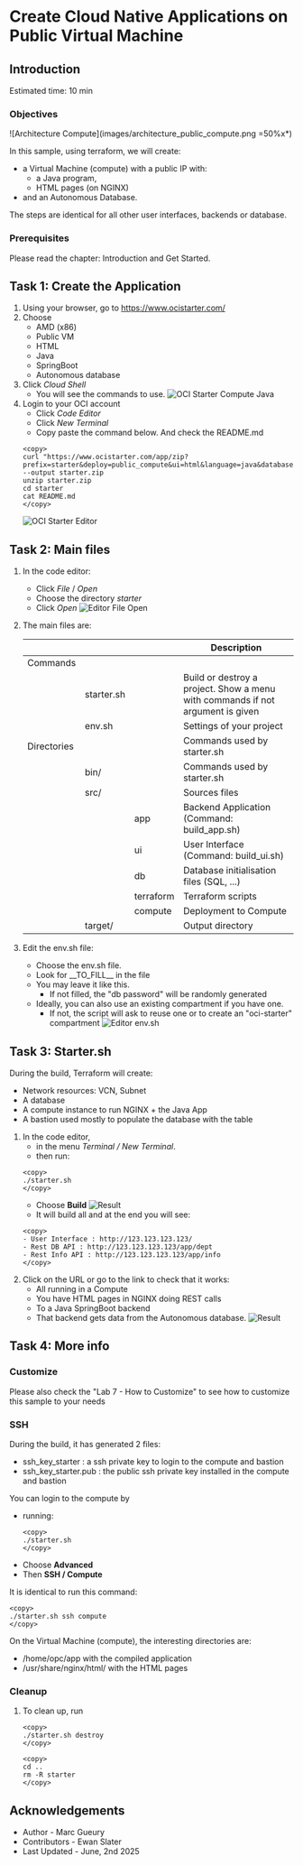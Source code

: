 
# Create Cloud Native Applications on Public Virtual Machine

## Introduction

Estimated time: 10 min

### Objectives

![Architecture Compute](images/architecture_public_compute.png =50%x*)

In this sample, using terraform, we will create:
- a Virtual Machine (compute) with a public IP with:
    - a Java program, 
    - HTML pages (on NGINX)
- and an Autonomous Database. 

The steps are identical for all other user interfaces, backends or database.

### Prerequisites

Please read the chapter: Introduction and Get Started.

## Task 1: Create the Application

1. Using your browser, go to https://www.ocistarter.com/
2. Choose 
    - AMD (x86)
    - Public VM
    - HTML
    - Java
    - SpringBoot
    - Autonomous database
3. Click *Cloud Shell*
    - You will see the commands to use.
  ![OCI Starter Compute Java](images/starter-public-compute-java.png)
4. Login to your OCI account
    - Click *Code Editor*
    - Click *New Terminal*
    - Copy paste the command below. And check the README.md
    ```
    <copy>
    curl "https://www.ocistarter.com/app/zip?prefix=starter&deploy=public_compute&ui=html&language=java&database=atp" --output starter.zip
    unzip starter.zip
    cd starter
    cat README.md
    </copy>
    ```
    ![OCI Starter Editor](images/starter-editor.png)

## Task 2: Main files

1. In the code editor:
    - Click *File* / *Open*
    - Choose the directory *starter*
    - Click *Open*
    ![Editor File Open](images/starter-compute-dir.png)
2. The main files are:

   |             |            |           | Description |
   | ----------- | ---------- | --------- | ---|
   | Commands    |            |           |  |
   |             | starter.sh |           | Build or destroy a project. Show a menu with commands if not argument is given | 
   |             | env.sh     |           | Settings of your project | 
   | Directories |            |           | Commands used by starter.sh | 
   |             | bin/       |           | Commands used by starter.sh | 
   |             | src/       |           | Sources files | 
   |             |            | app       | Backend Application (Command: build_app.sh) | 
   |             |            | ui        | User Interface (Command: build_ui.sh) | 
   |             |            | db        | Database initialisation files (SQL, ...) | 
   |             |            | terraform | Terraform scripts  | 
   |             |            | compute   | Deployment to Compute | 
   |             | target/    |           | Output directory  | 

3. Edit the env.sh file:
    - Choose the env.sh file.
    - Look for \_\_TO_FILL\_\_ in the file
    - You may leave it like this.
        - If not filled, the "db password" will be randomly generated
    - Ideally, you can also use an existing compartment if you have one. 
        - If not, the script will ask to reuse one or to create an "oci-starter" compartment
    ![Editor env.sh](images/starter-compute-env.png)

## Task 3: Starter.sh

During the build, Terraform will create:
- Network resources: VCN, Subnet
- A database
- A compute instance to run NGINX + the Java App
- A bastion used mostly to populate the database with the table

1. In the code editor, 
    - in the menu *Terminal / New Terminal*. 
    - then run:
    ```
    <copy>
    ./starter.sh
    </copy>
    ```
    - Choose **Build**
        ![Result](images/starter-starter-build.png)  
    - It will build all and at the end you will see:
    ```
    <copy>
    - User Interface : http://123.123.123.123/
    - Rest DB API : http://123.123.123.123/app/dept
    - Rest Info API : http://123.123.123.123/app/info
    </copy>
    ```
2. Click on the URL or go to the link to check that it works:
    - All running in a Compute 
    - You have HTML pages in NGINX doing REST calls 
    - To a Java SpringBoot backend
    - That backend gets data from the Autonomous database. 
    ![Result](images/starter-compute-result.png)

## Task 4: More info

### Customize

Please also check the  "Lab 7 - How to Customize" to see how to customize this sample to your needs

### SSH

During the build, it has generated 2 files:
- ssh\_key\_starter : a ssh private key to login to the compute and bastion
- ssh\_key\_starter.pub : the public ssh private key installed in the compute and bastion

You can login to the compute by
- running:
    ```
    <copy>
    ./starter.sh 
    </copy>
    ```
- Choose **Advanced**
- Then **SSH / Compute**

It is identical to run this command:
```
<copy>
./starter.sh ssh compute
</copy>
```

On the Virtual Machine (compute), the interesting directories are:
- /home/opc/app with the compiled application
- /usr/share/nginx/html/ with the HTML pages

### Cleanup

1. To clean up, run 
    ```
    <copy>
    ./starter.sh destroy
    </copy>
    ```

    ```
    <copy>
    cd ..
    rm -R starter
    </copy>
    ```

## Acknowledgements

* Author - Marc Gueury
* Contributors - Ewan Slater 
* Last Updated - June, 2nd 2025

